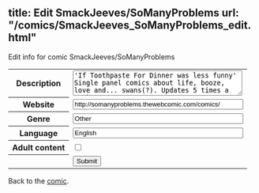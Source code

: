 title: Edit SmackJeeves/SoManyProblems
url: "/comics/SmackJeeves_SoManyProblems_edit.html"
---
Edit info for comic SmackJeeves/SoManyProblems

<form name="comic" action="http://gaepostmail.appspot.com/comic/" method="post">
<table class="comicinfo">
<tr>
<th>Description</th><td><textarea name="description" cols="40" rows="3">'If Toothpaste For Dinner was less funny' Single panel comics about life, booze, love and... swans(?). Updates 5 times a week.</textarea></td>
</tr>
<tr>
<th>Website</th><td><input type="text" name="url" value="http://somanyproblems.thewebcomic.com/comics/" size="40"/></td>
</tr>
<tr>
<th>Genre</th><td><input type="text" name="genre" value="Other" size="40"/></td>
</tr>
<tr>
<th>Language</th><td><input type="text" name="language" value="English" size="40"/></td>
</tr>
<tr>
<th>Adult content</th><td><input type="checkbox" name="adult" value="adult" /></td>
</tr>
<tr>
<th></th><td>
<input type="hidden" name="comic" value="SmackJeeves_SoManyProblems" />
<input type="submit" name="submit" value="Submit" />
</td>
</tr>
</table>
</form>

Back to the [comic](SmackJeeves_SoManyProblems.html).
